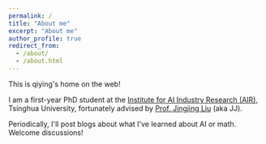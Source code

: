 ```yaml
---
permalink: /
title: "About me"
excerpt: "About me"
author_profile: true
redirect_from: 
  - /about/
  - /about.html
---
```


This is qiying's home on the web! 

I am a first-year PhD student at the [Institute for AI Industry Research (AIR)](https://air.tsinghua.edu.cn), Tsinghua University, fortunately advised by [Prof. Jingjing Liu](https://air.tsinghua.edu.cn/info/1046/1201.htm) (aka JJ).

Periodically, I'll post blogs about what I've learned about AI or math. Welcome discussions!
